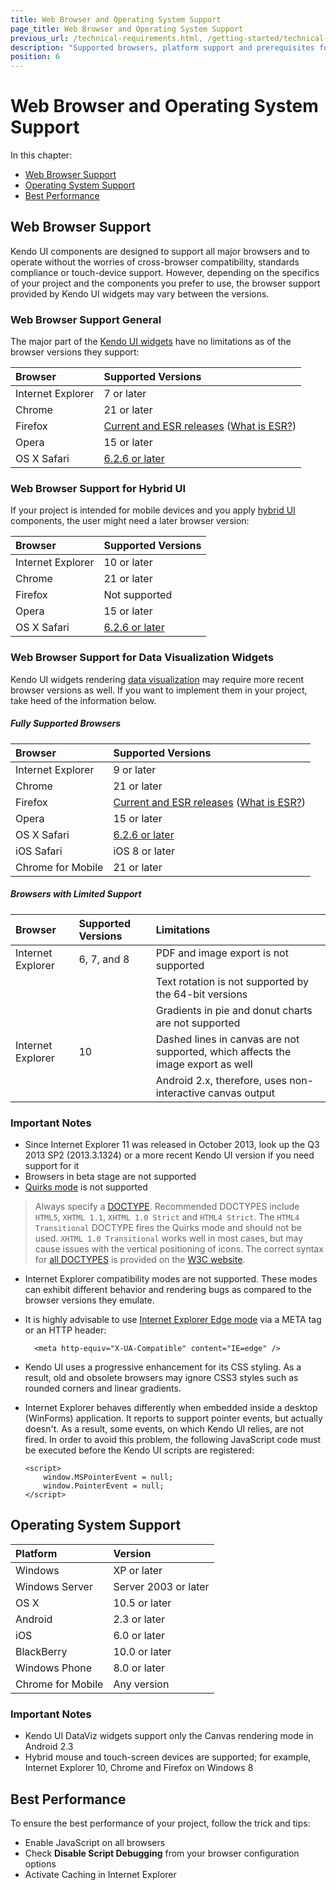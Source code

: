```yaml
---
title: Web Browser and Operating System Support
page_title: Web Browser and Operating System Support
previous_url: /technical-requirements.html, /getting-started/technical-requirements, /browsers-support
description: "Supported browsers, platform support and prerequisites for best performance when working with Kendo UI."
position: 6
---
```


# Web Browser and Operating System Support

In this chapter:  

* [Web Browser Support](#web-browser-support)  
* [Operating System Support](#operating-system-support)
* [Best Performance](#best-performance)

## Web Browser Support 

Kendo UI components are designed to support all major browsers and to operate without the worries of cross-browser compatibility, standards compliance or touch-device support. However, depending on the specifics of your project and the components you prefer to use, the browser support provided by Kendo UI widgets may vary between the versions.

### Web Browser Support General 

The major part of the [Kendo UI widgets](/intro/list-of-widgets) have no limitations as of the browser versions they support:  

| Browser			| Supported Versions			|
| :---------------- | :---------------------------- | 
| Internet Explorer | 7 or later					|
| Chrome          	| 21 or later					|
| Firefox          	| [Current and ESR releases](https://en.wikipedia.org/wiki/History_of_Firefox#Release_history) ([What is ESR?](https://www.mozilla.org/en-US/firefox/organizations/faq/))|
| Opera	        	| 15 or later					|
| OS X Safari    	| [6.2.6 or later](https://en.wikipedia.org/wiki/Safari_version_history#Mac)|

### Web Browser Support for Hybrid UI  

If your project is intended for mobile devices and you apply [hybrid UI](/intro/list-of-widgets) components, the user might need a later browser version: 

| Browser			| Supported Versions			|
| :---------------- | :---------------------------- | 
| Internet Explorer | 10 or later					|
| Chrome          	| 21 or later					|
| Firefox          	| Not supported					|
| Opera	        	| 15 or later					|
| OS X Safari    	| [6.2.6 or later](https://en.wikipedia.org/wiki/Safari_version_history#Mac)|

### Web Browser Support for Data Visualization Widgets 

Kendo UI widgets rendering [data visualization](/intro/list-of-widgets) may require more recent browser versions as well. If you want to implement them in your project, take heed of the information below. 

##### Fully Supported Browsers 

| Browser			| Supported Versions			|
| :---------------- | :---------------------------- | 
| Internet Explorer | 9 or later					|
| Chrome          	| 21 or later					|
| Firefox          	| [Current and ESR releases](https://en.wikipedia.org/wiki/History_of_Firefox#Release_history) ([What is ESR?](https://www.mozilla.org/en-US/firefox/organizations/faq/))|
| Opera	        	| 15 or later					|
| OS X Safari    	| [6.2.6 or later](https://en.wikipedia.org/wiki/Safari_version_history#Mac)|
| iOS Safari		| iOS 8 or later				|
| Chrome for Mobile | 21 or later					|

##### Browsers with Limited Support

| Browser			| Supported Versions			| Limitations								|
| :---------------- | :---------------------------- | :-----------								|
| Internet Explorer | 6, 7, and 8					| PDF and image export is not supported	|
| 					|								| Text rotation is not supported by the 64-bit versions |
| 					|								| Gradients in pie and donut charts are not supported |
| Internet Explorer | 10							| Dashed lines in canvas are not supported, which affects the image export as well |
| 					|								| Android 2.x, therefore, uses non-interactive canvas output | 

### Important Notes

* Since Internet Explorer 11 was released in October 2013, look up the Q3 2013 SP2 (2013.3.1324) or a more recent Kendo UI version if you need support for it
* Browsers in beta stage are not supported
* [Quirks mode](http://www.quirksmode.org/css/quirksmode.html) is not supported  
 
> Always specify a [DOCTYPE](http://reference.sitepoint.com/html/doctypes). Recommended DOCTYPES include `HTML5`, `XHTML 1.1`, `XHTML 1.0 Strict` and `HTML4 Strict`. The `HTML4 Transitional` DOCTYPE fires the Quirks mode and should not be used. `XHTML 1.0 Transitional` works well in most cases, but may cause issues with the vertical positioning of icons. The correct syntax for [all DOCTYPES](http://www.w3.org/QA/2002/04/valid-dtd-list.html) is provided on the [W3C website](http://www.w3.org/).  

* Internet Explorer compatibility modes are not supported. These modes can exhibit different behavior and rendering bugs as compared to the browser versions they emulate.  
* It is highly advisable to use [Internet Explorer Edge mode](http://blogs.msdn.com/b/ie/archive/2010/06/16/ie-s-compatibility-features-for-site-developers.aspx) via a META tag or an HTTP header:

		<meta http-equiv="X-UA-Compatible" content="IE=edge" />

* Kendo UI uses a progressive enhancement for its CSS styling. As a result, old and obsolete browsers may ignore CSS3 styles such as rounded corners and linear gradients.
* Internet Explorer behaves differently when embedded inside a desktop (WinForms) application. It reports to support pointer events, but actually doesn't. As a result, some events, on which Kendo UI relies, are not fired. In order to avoid this problem, the following JavaScript code must be executed before the Kendo UI scripts are registered:

	```
	<script>
	    window.MSPointerEvent = null;
	    window.PointerEvent = null;
	</script>
	```

## Operating System Support

| Platform			| Version				|
| :---------------- | :-------------------- | 
| Windows			| XP or later			|
| Windows Server  	| Server 2003 or later	|
| OS X          	| 10.5 or later			|
| Android        	| 2.3 or later			|
| iOS		    	| 6.0 or later			|
| BlackBerry        | 10.0 or later			|
| Windows Phone    	| 8.0 or later			|
| Chrome for Mobile	| Any version			|

### Important Notes

* Kendo UI DataViz widgets support only the Canvas rendering mode in Android 2.3
* Hybrid mouse and touch-screen devices are supported; for example, Internet Explorer 10, Chrome and Firefox on Windows 8

## Best Performance

To ensure the best performance of your project, follow the trick and tips:   

 * Enable JavaScript on all browsers  
 * Check **Disable Script Debugging** from your browser configuration options  
 * Activate Caching in Internet Explorer  
 
